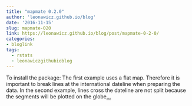 ```yaml
---
title: "mapmate 0.2.0"
author: 'leonawicz.github.io/blog'
date: '2016-11-15'
slug: mapmate-020
link: https://leonawicz.github.io/blog/post/mapmate-0-2-0/
categories:
- bloglink
tags:
  - rstats
  - leonawiczgithubioblog
---
```


To install the package: The first example uses a flat map. Therefore it is important to break lines at the international dateline when preparing the data. In the second example, lines cross the dateline are not split because the segments will be plotted on the globe[... <i class="fas fa-external-link-alt"></i>](https://leonawicz.github.io/blog/post/mapmate-0-2-0/)

